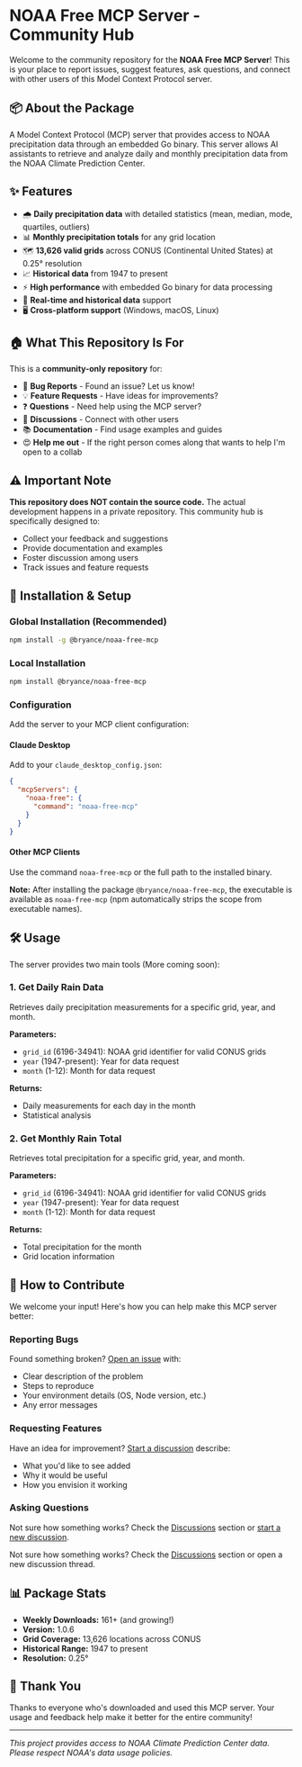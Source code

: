 # NOAA Free MCP Server - Community Hub

Welcome to the community repository for the **NOAA Free MCP Server**! This is your place to report issues, suggest features, ask questions, and connect with other users of this Model Context Protocol server.

## 📦 About the Package

A Model Context Protocol (MCP) server that provides access to NOAA precipitation data through an embedded Go binary. This server allows AI assistants to retrieve and analyze daily and monthly precipitation data from the NOAA Climate Prediction Center.

## ✨ Features

- 🌧️ **Daily precipitation data** with detailed statistics (mean, median, mode, quartiles, outliers)
- 📊 **Monthly precipitation totals** for any grid location
- 🗺️ **13,626 valid grids** across CONUS (Continental United States) at 0.25° resolution
- 📈 **Historical data** from 1947 to present
- ⚡ **High performance** with embedded Go binary for data processing
- 🔄 **Real-time and historical data** support
- 🖥️ **Cross-platform support** (Windows, macOS, Linux)

## 🏠 What This Repository Is For

This is a **community-only repository** for:

- 🐛 **Bug Reports** - Found an issue? Let us know!
- 💡 **Feature Requests** - Have ideas for improvements?
- ❓ **Questions** - Need help using the MCP server?
- 💬 **Discussions** - Connect with other users
- 📚 **Documentation** - Find usage examples and guides
- 😍 **Help me out** - If the right person comes along that wants to help I'm open to a collab

## ⚠️ Important Note

**This repository does NOT contain the source code.** The actual development happens in a private repository. This community hub is specifically designed to:

- Collect your feedback and suggestions
- Provide documentation and examples
- Foster discussion among users
- Track issues and feature requests

## 🚀 Installation & Setup

### Global Installation (Recommended)

```bash
npm install -g @bryance/noaa-free-mcp
```

### Local Installation

```bash
npm install @bryance/noaa-free-mcp
```

### Configuration

Add the server to your MCP client configuration:

#### Claude Desktop

Add to your `claude_desktop_config.json`:

```json
{
  "mcpServers": {
    "noaa-free": {
      "command": "noaa-free-mcp"
    }
  }
}
```

#### Other MCP Clients

Use the command `noaa-free-mcp` or the full path to the installed binary.

**Note:** After installing the package `@bryance/noaa-free-mcp`, the executable is available as `noaa-free-mcp` (npm automatically strips the scope from executable names).

## 🛠️ Usage

The server provides two main tools (More coming soon):

### 1. Get Daily Rain Data

Retrieves daily precipitation measurements for a specific grid, year, and month.

**Parameters:**

- `grid_id` (6196-34941): NOAA grid identifier for valid CONUS grids
- `year` (1947-present): Year for data request
- `month` (1-12): Month for data request

**Returns:**

- Daily measurements for each day in the month
- Statistical analysis

### 2. Get Monthly Rain Total

Retrieves total precipitation for a specific grid, year, and month.

**Parameters:**

- `grid_id` (6196-34941): NOAA grid identifier for valid CONUS grids
- `year` (1947-present): Year for data request
- `month` (1-12): Month for data request

**Returns:**

- Total precipitation for the month
- Grid location information

## 🤝 How to Contribute

We welcome your input! Here's how you can help make this MCP server better:

### Reporting Bugs

Found something broken? [Open an issue](../../issues/new) with:

- Clear description of the problem
- Steps to reproduce
- Your environment details (OS, Node version, etc.)
- Any error messages

### Requesting Features

Have an idea for improvement? [Start a discussion](https://github.com/BryanCE/noaa-free-community/discussions/new?category=ideas) describe:

- What you'd like to see added
- Why it would be useful
- How you envision it working

### Asking Questions

Not sure how something works? Check the [Discussions](https://github.com/BryanCE/noaa-free-community/discussions/new) section or [start a new discussion](https://github.com/BryanCE/noaa-free-community/discussions/new).

Not sure how something works? Check the [Discussions](../../discussions) section or open a new discussion thread.

## 📊 Package Stats

- **Weekly Downloads:** 161+ (and growing!)
- **Version:** 1.0.6
- **Grid Coverage:** 13,626 locations across CONUS
- **Historical Range:** 1947 to present
- **Resolution:** 0.25°

## 🙏 Thank You

Thanks to everyone who's downloaded and used this MCP server. Your usage and feedback help make it better for the entire community!

---

_This project provides access to NOAA Climate Prediction Center data. Please respect NOAA's data usage policies._
